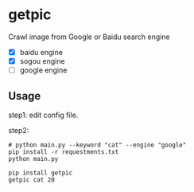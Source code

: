 # getpic

Crawl image from Google or Baidu search engine

- [x] baidu engine
- [x] sogou engine
- [ ] google engine

## Usage

step1: edit config file.

step2:
```
# python main.py --keyword "cat" --engine "google"
pip install -r requestments.txt
python main.py
```

```
pip install getpic
getpic cat 20
```
